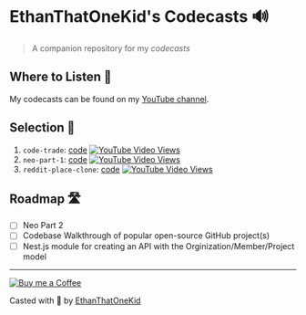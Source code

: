 # EthanThatOneKid's Codecasts 🔊

> A companion repository for my *codecasts*

## Where to Listen 🔮

My codecasts can be found on my [YouTube channel][videos].

## Selection 💽

1. `code-trade`: [code](https://github.com/EthanThatOneKid/code-trade) [![YouTube Video Views](https://img.shields.io/youtube/views/4gpAqkeyAyk?style=social)](https://youtu.be/4gpAqkeyAyk)
1. `neo-part-1`: [code](https://github.com/EthanThatOneKid/neo) [![YouTube Video Views](https://img.shields.io/youtube/views/PN0gI5pwrW8?style=social)](https://youtu.be/PN0gI5pwrW8)
1. `reddit-place-clone`: [code](https://github.com/EthanThatOneKid/reddit-place-clone) [![YouTube Video Views](https://img.shields.io/youtube/views/hy3EdNEE_-g?style=social)](https://youtu.be/hy3EdNEE_-g)

## Roadmap 🛣

- [ ] Neo Part 2
- [ ] Codebase Walkthrough of popular open-source GitHub project(s)
- [ ] Nest.js module for creating an API with the Orginization/Member/Project model

---

[![Buy me a Coffee](https://img.shields.io/badge/buy%20me%20a-coffee-%23FF813F)][bmac]

Casted with 💖 by [EthanThatOneKid][site]

[site]: http://ethandavidson.com/
[videos]: https://www.youtube.com/playlist?list=PLbLNnDY4DZ9cRRev6DidK2Mh0P1-UY8QQ
[bmac]: http://buymeacoff.ee/etok
